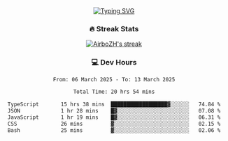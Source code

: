 
<div align="center">
  <a href="https://git.io/typing-svg"><img src="https://readme-typing-svg.demolab.com?font=Fira+Code&size=30&pause=1000&color=33F7F5&center=true&vCenter=true&width=435&lines=Hi+there+%F0%9F%91%8B+I+am+AirboZH+;Welcome+to+my+Github" alt="Typing SVG" /></a>

<h3>🔥 Streak Stats</h3>

<!-- GitHub Readme Streak Stats - https://github.com/DenverCoder1/github-readme-streak-stats -->
<p>
  <a href="https://github.com/DenverCoder1/github-readme-streak-stats">
    <img title="🔥 Get streak stats for your profile at git.io/streak-stats" alt="AirboZH's streak" src="https://streak-stats.demolab.com/?user=AirboZH&theme=monokai-metallian&hide_border=true"/>
  </a>
</p>

<h3>💻 Dev Hours</h3>
<!--START_SECTION:waka-->

```txt
From: 06 March 2025 - To: 13 March 2025

Total Time: 20 hrs 54 mins

TypeScript       15 hrs 38 mins  ██████████████████▓░░░░░░   74.84 %
JSON             1 hr 28 mins    █▓░░░░░░░░░░░░░░░░░░░░░░░   07.08 %
JavaScript       1 hr 19 mins    █▓░░░░░░░░░░░░░░░░░░░░░░░   06.31 %
CSS              26 mins         ▓░░░░░░░░░░░░░░░░░░░░░░░░   02.15 %
Bash             25 mins         ▓░░░░░░░░░░░░░░░░░░░░░░░░   02.06 %
```

<!--END_SECTION:waka-->
</div>  
